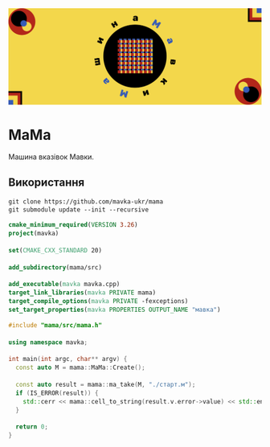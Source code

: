 <img src="./assets/cover.png" /> 

# МаМа

Машина вказівок Мавки.

## Використання

```shell
git clone https://github.com/mavka-ukr/mama
git submodule update --init --recursive
```

```CMake
cmake_minimum_required(VERSION 3.26)
project(mavka)

set(CMAKE_CXX_STANDARD 20)

add_subdirectory(mama/src)

add_executable(mavka mavka.cpp)
target_link_libraries(mavka PRIVATE mama)
target_compile_options(mavka PRIVATE -fexceptions)
set_target_properties(mavka PROPERTIES OUTPUT_NAME "мавка")
```

```c++
#include "mama/src/mama.h"

using namespace mavka;

int main(int argc, char** argv) {
  const auto M = mama::MaMa::Create();

  const auto result = mama::ma_take(M, "./старт.м");
  if (IS_ERROR(result)) {
    std::cerr << mama::cell_to_string(result.v.error->value) << std::endl;
  }

  return 0;
}
```